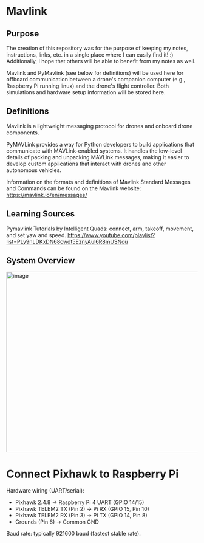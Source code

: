 # Mavlink

## Purpose

The creation of this repository was for the purpose of keeping my notes, instructions, links, etc. in a single place where I can easily find it! :) Additionally, I hope that others will be able to benefit from my notes as well.

Mavlink and PyMavlink (see below for definitions) will be used here for offboard communication between a drone's companion computer (e.g., Raspberry Pi running linux) and the drone's flight controller. Both simulations and hardware setup information will be stored here.

## Definitions

Mavlink is a lightweight messaging protocol for drones and onboard drone components.

PyMAVLink provides a way for Python developers to build applications that communicate with MAVLink-enabled systems. It handles the low-level details of packing and unpacking MAVLink messages, making it easier to develop custom applications that interact with drones and other autonomous vehicles.

Information on the formats and definitions of Mavlink Standard Messages and Commands can be found on the Mavlink website: https://mavlink.io/en/messages/

## Learning Sources

Pymavlink Tutorials by Intelligent Quads: connect, arm, takeoff, movement, and set yaw and speed.
https://www.youtube.com/playlist?list=PLy9nLDKxDN68cwdt5EznyAul6R8mUSNou

## System Overview

<img width="582" height="475" alt="image" src="https://github.com/user-attachments/assets/7814868f-fe74-4425-ba7b-453820fd5dfc" />


# Connect Pixhawk to Raspberry Pi

Hardware wiring (UART/serial):  
- Pixhawk 2.4.8 → Raspberry Pi 4 UART (GPIO 14/15)  
- Pixhawk TELEM2 TX (Pin 2) → Pi RX (GPIO 15, Pin 10)  
- Pixhawk TELEM2 RX (Pin 3) → Pi TX (GPIO 14, Pin 8)  
- Grounds (Pin 6) → Common GND

Baud rate: typically 921600 baud (fastest stable rate).
